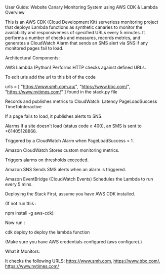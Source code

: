 User Guide: Website Canary Monitoring System using AWS CDK & Lambda Overview

This is an AWS CDK (Cloud Development Kit) serverless monitoring project that deploys Lambda functions as synthetic canaries to monitor the availability and responsiveness of specified URLs every 5 minutes. It performs a number of checks and measures, records metrics, and generates a CloudWatch Alarm that sends an SMS alert via SNS if any monitored pages fail to load.

Architectural Components:

AWS Lambda (Python)
Performs HTTP checks against defined URLs.

To edit urls add the url to this bit of the code

   urls = [
        "https://www.smh.com.au/",
        "https://www.bbc.com/",
        "https://www.nytimes.com/"
    ]
found in the stack.py file

Records and publishes metrics to CloudWatch: Latency PageLoadSuccess TimeToInteractive

If a page fails to load, it publishes alerts to SNS.

Alarms
If a site doesn't load (status code ≥ 400), an SMS is sent to +61405128866.

Triggered by a CloudWatch Alarm when PageLoadSuccess < 1.

Amazon CloudWatch
Stores custom monitoring metrics.

Triggers alarms on thresholds exceeded.

Amazon SNS
Sends SMS alerts when an alarm is triggered.

Amazon EventBridge (CloudWatch Events)
Schedules the Lambda to run every 5 mins.

Deploying the Stack
First, assume you have AWS CDK installed.

(If not run this :

npm install -g aws-cdk)

Now run :

cdk deploy to deploy the lambda function

(Make sure you have AWS credentials configured (aws configure).)

What it Monitors:

It checks the following URLS: https://www.smh.com, https://www.bbc.com/, https://www.nytimes.com/